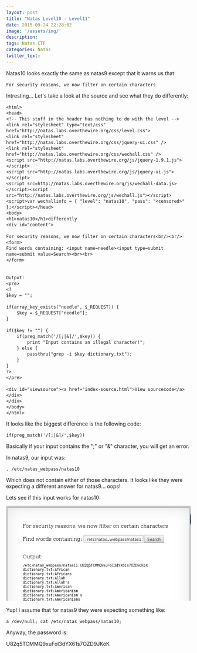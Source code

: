 ```yaml
---
layout: post
title: "Natas Level10 - Level11"
date: 2015-09-24 22:28:02
image: '/assets/img/'
description:
tags: Natas CTF
categories: Natas
twitter_text:
---
```

Natas10 looks exactly the same as natas9 except that it warns us that:

    For security reasons, we now filter on certain characters

Intresting... Let's take a look at the source and see what they do differently:

    <html>
    <head>
    <!-- This stuff in the header has nothing to do with the level -->
    <link rel="stylesheet" type="text/css" href="http://natas.labs.overthewire.org/css/level.css">
    <link rel="stylesheet" href="http://natas.labs.overthewire.org/css/jquery-ui.css" />
    <link rel="stylesheet" href="http://natas.labs.overthewire.org/css/wechall.css" />
    <script src="http://natas.labs.overthewire.org/js/jquery-1.9.1.js"></script>
    <script src="http://natas.labs.overthewire.org/js/jquery-ui.js"></script>
    <script src=http://natas.labs.overthewire.org/js/wechall-data.js></script><script src="http://natas.labs.overthewire.org/js/wechall.js"></script>
    <script>var wechallinfo = { "level": "natas10", "pass": "<censored>" };</script></head>
    <body>
    <h1>natas10</h1>differently
    <div id="content">

    For security reasons, we now filter on certain characters<br/><br/>
    <form>
    Find words containing: <input name=needle><input type=submit name=submit value=Search><br><br>
    </form>


    Output:
    <pre>
    <?
    $key = "";

    if(array_key_exists("needle", $_REQUEST)) {
        $key = $_REQUEST["needle"];
    }

    if($key != "") {
        if(preg_match('/[;|&]/',$key)) {
            print "Input contains an illegal character!";
        } else {
            passthru("grep -i $key dictionary.txt");
        }
    }
    ?>
    </pre>

    <div id="viewsource"><a href="index-source.html">View sourcecode</a></div>
    </div>
    </body>
    </html>


It looks like the biggest difference is the following code:

    if(preg_match('/[;|&]/',$key))
    
Basically if your input contains the ";" or "&" character, you will get an error. 

In natas9, our input was:

    . /etc/natas_webpass/natas10
    
Which does not contain either of those characters. It looks like they were expecting a different answer for natas9... oops!

Lets see if this input works for natas10:

![Screenshot1](/assets/img/screenshots/Natas_level10-1.png)

Yup! I assume that for natas9 they were expecting something like:

    a /dev/null; cat /etc/natas_webpass/natas10;

Anyway, the password is:

U82q5TCMMQ9xuFoI3dYX61s7OZD9JKoK

 
 

